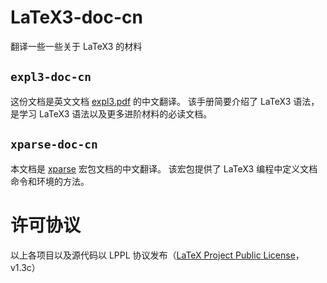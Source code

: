 # LaTeX3-doc-cn
翻译一些一些关于 LaTeX3 的材料

## `expl3-doc-cn`
这份文档是英文文档 [expl3.pdf](http://mirrors.ctan.org/macros/latex/contrib/l3kernel/expl3.pdf) 的中文翻译。
该手册简要介绍了 LaTeX3 语法，是学习 LaTeX3 语法以及更多进阶材料的必读文档。

## `xparse-doc-cn`
本文档是 [xparse](http://mirrors.ctan.org/macros/latex/contrib/l3packages/xparse.pdf) 宏包文档的中文翻译。
该宏包提供了 LaTeX3 编程中定义文档命令和环境的方法。

# 许可协议
以上各项目以及源代码以 LPPL 协议发布（[LaTeX Project Public License](http://www.latex-project.org/lppl/)，v1.3c）
